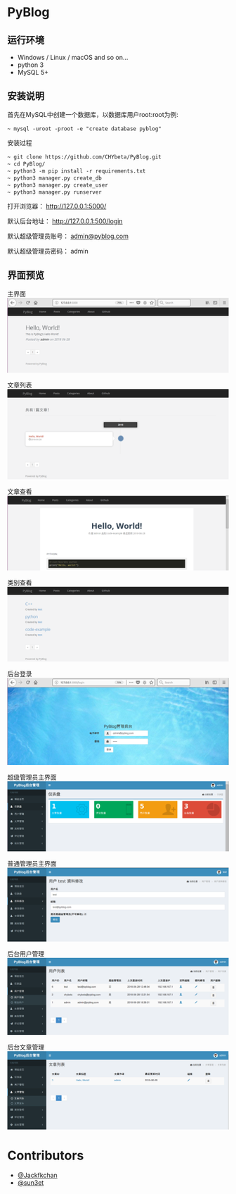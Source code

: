 # PyBlog
## 运行环境
+ Windows / Linux / macOS and so on...
+ python 3
+ MySQL 5+

## 安装说明
首先在MySQL中创建一个数据库，以数据库用户root:root为例:
```
~ mysql -uroot -proot -e "create database pyblog"
```

安装过程
```
~ git clone https://github.com/CHYbeta/PyBlog.git
~ cd PyBlog/
~ python3 -m pip install -r requirements.txt
~ python3 manager.py create_db
~ python3 manager.py create_user
~ python3 manager.py runserver
```

打开浏览器： http://127.0.0.1:5000/ 

默认后台地址： http://127.0.0.1:500/login

默认超级管理员账号： admin@pyblog.com

默认超级管理员密码： admin

## 界面预览
主界面
![](preview_pic/index.png)

文章列表
![](preview_pic/posts.png)

文章查看
![](preview_pic/postview.png)

类别查看
![](preview_pic/categories.png)

后台登录
![](preview_pic/login.png)

超级管理员主界面
![](preview_pic/admin_index.png)

普通管理员主界面
![](preview_pic/normal_user.png)

后台用户管理
![](preview_pic/user_list.png)

后台文章管理
![](preview_pic/post_list.png)

# Contributors
+ [@Jackfkchan](https://github.com/Jackfkchan)
+ [@sun3et](https://github.com/initlisk)
